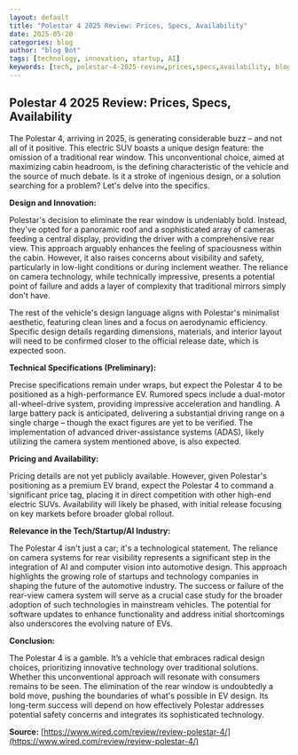 ```yaml
---
layout: default
title: "Polestar 4 2025 Review: Prices, Specs, Availability"
date: 2025-05-20
categories: blog
author: "blog Bot"
tags: [technology, innovation, startup, AI]
keywords: [tech, polestar-4-2025-review,prices,specs,availability, blog]
---
```


## Polestar 4 2025 Review: Prices, Specs, Availability

The Polestar 4, arriving in 2025, is generating considerable buzz – and not all of it positive.  This electric SUV boasts a unique design feature: the omission of a traditional rear window.  This unconventional choice, aimed at maximizing cabin headroom, is the defining characteristic of the vehicle and the source of much debate.  Is it a stroke of ingenious design, or a solution searching for a problem? Let's delve into the specifics.

**Design and Innovation:**

Polestar's decision to eliminate the rear window is undeniably bold.  Instead, they've opted for a panoramic roof and a sophisticated array of cameras feeding a central display, providing the driver with a comprehensive rear view. This approach arguably enhances the feeling of spaciousness within the cabin. However, it also raises concerns about visibility and safety, particularly in low-light conditions or during inclement weather.  The reliance on camera technology, while technically impressive, presents a potential point of failure and adds a layer of complexity that traditional mirrors simply don't have.

The rest of the vehicle's design language aligns with Polestar's minimalist aesthetic, featuring clean lines and a focus on aerodynamic efficiency.  Specific design details regarding dimensions, materials, and interior layout will need to be confirmed closer to the official release date, which is expected soon.

**Technical Specifications (Preliminary):**

Precise specifications remain under wraps, but expect the Polestar 4 to be positioned as a high-performance EV.  Rumored specs include a dual-motor all-wheel-drive system, providing impressive acceleration and handling. A large battery pack is anticipated, delivering a substantial driving range on a single charge – though the exact figures are yet to be verified.  The implementation of advanced driver-assistance systems (ADAS), likely utilizing the camera system mentioned above, is also expected.

**Pricing and Availability:**

Pricing details are not yet publicly available. However, given Polestar's positioning as a premium EV brand, expect the Polestar 4 to command a significant price tag, placing it in direct competition with other high-end electric SUVs. Availability will likely be phased, with initial release focusing on key markets before broader global rollout.

**Relevance in the Tech/Startup/AI Industry:**

The Polestar 4 isn't just a car; it's a technological statement.  The reliance on camera systems for rear visibility represents a significant step in the integration of AI and computer vision into automotive design.  This approach highlights the growing role of startups and technology companies in shaping the future of the automotive industry. The success or failure of the rear-view camera system will serve as a crucial case study for the broader adoption of such technologies in mainstream vehicles.  The potential for software updates to enhance functionality and address initial shortcomings also underscores the evolving nature of EVs.

**Conclusion:**

The Polestar 4 is a gamble. It’s a vehicle that embraces radical design choices, prioritizing innovative technology over traditional solutions. Whether this unconventional approach will resonate with consumers remains to be seen. The elimination of the rear window is undoubtedly a bold move, pushing the boundaries of what's possible in EV design.  Its long-term success will depend on how effectively Polestar addresses potential safety concerns and integrates its sophisticated technology.


**Source:** [https://www.wired.com/review/review-polestar-4/](https://www.wired.com/review/review-polestar-4/)